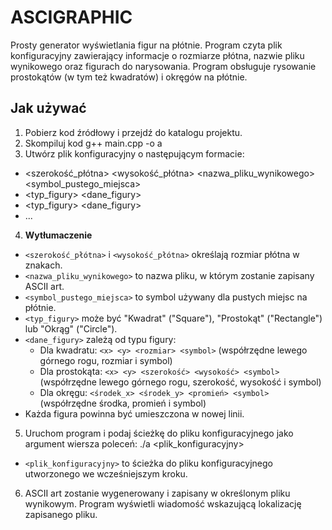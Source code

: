 # ASCIGRAPHIC

Prosty generator wyświetlania figur na płótnie. Program czyta plik konfiguracyjny zawierający informacje o rozmiarze płótna, nazwie pliku wynikowego oraz figurach do narysowania. Program obsługuje rysowanie prostokątów (w tym też kwadratów) i okręgów na płótnie.

## Jak używać

1. Pobierz kod źródłowy i przejdź do katalogu projektu.
2. Skompiluj kod
   g++ main.cpp -o a
3. Utwórz plik konfiguracyjny o następującym formacie:
- <szerokość_płótna> <wysokość_płótna> <nazwa_pliku_wynikowego> <symbol_pustego_miejsca>
- <typ_figury> <dane_figury>
- <typ_figury> <dane_figury>
- ...
4. **Wytłumaczenie**
- `<szerokość_płótna>` i `<wysokość_płótna>` określają rozmiar płótna w znakach.
- `<nazwa_pliku_wynikowego>` to nazwa pliku, w którym zostanie zapisany ASCII art.
- `<symbol_pustego_miejsca>` to symbol używany dla pustych miejsc na płótnie.
- `<typ_figury>` może być "Kwadrat" ("Square"), "Prostokąt" ("Rectangle") lub "Okrąg" ("Circle").
- `<dane_figury>` zależą od typu figury:
  - Dla kwadratu: `<x> <y> <rozmiar> <symbol>` (współrzędne lewego górnego rogu, rozmiar i symbol)
  - Dla prostokąta: `<x> <y> <szerokość> <wysokość> <symbol>` (współrzędne lewego górnego rogu, szerokość, wysokość i symbol)
  - Dla okręgu: `<środek_x> <środek_y> <promień> <symbol>` (współrzędne środka, promień i symbol)
- Każda figura powinna być umieszczona w nowej linii.

5. Uruchom program i podaj ścieżkę do pliku konfiguracyjnego jako argument wiersza poleceń:
   ./a <plik_konfiguracyjny>

- `<plik_konfiguracyjny>` to ścieżka do pliku konfiguracyjnego utworzonego we wcześniejszym kroku.

6. ASCII art zostanie wygenerowany i zapisany w określonym pliku wynikowym. Program wyświetli wiadomość wskazującą lokalizację zapisanego pliku.

